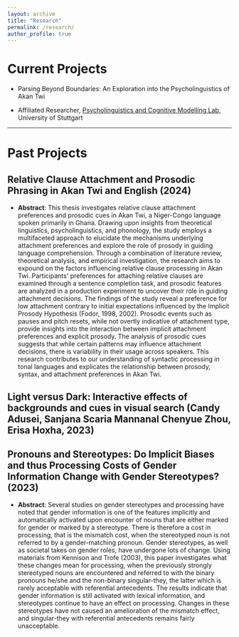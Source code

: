 ```yaml
---
layout: archive
title: "Research"
permalink: /research/
author_profile: true
---
```


Current Projects
======
- Parsing Beyond Boundaries: An Exploration into the Psycholinguistics of Akan Twi

- Affiliated Researcher, [Psycholinguistics and Cognitive Modelling Lab](https://tmalsburg.github.io/index.html#lab), University of Stuttgart
---

Past Projects
======

## Relative Clause Attachment and Prosodic Phrasing in Akan Twi and English (2024)

- **Abstract**:
  This thesis investigates relative clause attachment preferences and prosodic cues in Akan Twi, a Niger-Congo language spoken primarily in Ghana. Drawing upon insights from theoretical linguistics, psycholinguistics, and phonology, the study employs a multifaceted approach to elucidate the mechanisms underlying attachment preferences and explore the role of prosody in guiding language comprehension. Through a combination of literature review, theoretical analysis, and empirical investigation, the research aims to expound on the factors influencing relative clause processing in Akan Twi. Participants' preferences for attaching relative clauses are examined through a sentence completion task, and prosodic features are analyzed in a production experiment to uncover their role in guiding attachment decisions. The findings of the study reveal a preference for low attachment contrary to initial expectations influenced by the  Implicit Prosody Hypothesis (Fodor, 1998, 2002). Prosodic events such as pauses and pitch resets, while not overtly indicative of attachment type, provide insights into the interaction between implicit attachment preferences and explicit prosody. The analysis of prosodic cues suggests that while certain patterns may influence attachment decisions, there is variability in their usage across speakers. This research contributes to our understanding of syntactic processing in tonal languages and explicates the relationship between prosody, syntax, and attachment preferences in Akan Twi.

## Light versus Dark: Interactive effects of backgrounds and cues in visual search (Candy Adusei, Sanjana Scaria Mannanal Chenyue Zhou, Erisa Hoxha, 2023)
   
## Pronouns and Stereotypes: Do Implicit Biases and thus Processing Costs of Gender Information Change with Gender Stereotypes? (2023)

- **Abstract**:
  Several studies on gender stereotypes and processing have noted that gender information is one of
the features implicitly and automatically activated upon encounter of nouns that are either marked for
gender or marked by a stereotype. There is therefore a cost in processing, that is the mismatch cost, when
the stereotyped noun is not referred to by a gender-matching pronoun. Gender stereotypes, as well as
societal takes on gender roles, have undergone lots of change. Using materials from Kennison and Trofe
(2003), this paper investigates what these changes mean for processing, when the previously strongly
stereotyped nouns are encountered and referred to with the binary pronouns he/she and the non-binary
singular-they, the latter which is rarely acceptable with referential antecedents. The results indicate that
gender information is still activated with lexical information, and stereotypes continue to have an effect
on processing. Changes in these stereotypes have not caused an amelioration of the mismatch effect, and
singular-they with referential antecedents remains fairly unacceptable.
